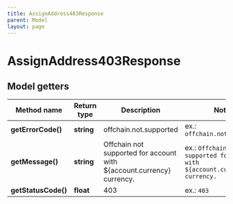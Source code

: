 ```yaml
---
title: AssignAddress403Response
parent: Model
layout: page
---
```


# AssignAddress403Response

## Model getters

Method name | Return type | Description | Notes
------------ | ------------- | ------------- | -------------
**getErrorCode()** | **string** | offchain.not.supported | ex.: `offchain.not.supported`
**getMessage()** | **string** | Offchain not supported for account with ${account.currency} currency. | ex.: `Offchain not supported for account with ${account.currency} currency.`
**getStatusCode()** | **float** | 403 | ex.: `403`

